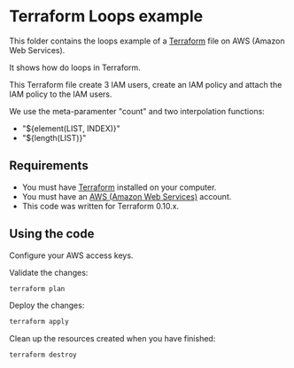 # Terraform Loops example

This folder contains the loops example of a [Terraform](https://www.terraform.io/) file on AWS (Amazon Web Services).

It shows how do loops in Terraform.

This Terraform file create 3 IAM users, create an IAM policy and attach the IAM policy to the IAM users.

We use the meta-paramenter "count" and two interpolation functions:

* "${element(LIST, INDEX)}"
* "${length(LIST)}"

## Requirements

* You must have [Terraform](https://www.terraform.io/) installed on your computer.
* You must have an [AWS (Amazon Web Services)](http://aws.amazon.com/) account.
* This code was written for Terraform 0.10.x.

## Using the code

Configure your AWS access keys.

Validate the changes:

```bash
terraform plan
```

Deploy the changes:

```bash
terraform apply
```

Clean up the resources created when you have finished:

```bash
terraform destroy
```